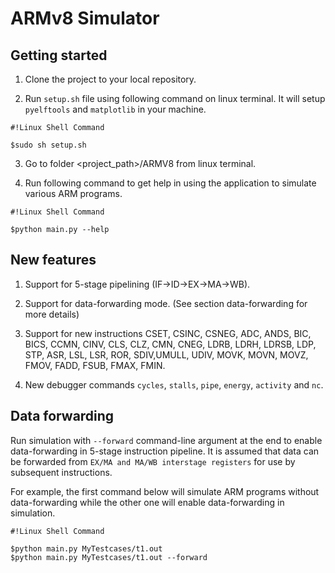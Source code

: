 # ARMv8 Simulator #

## Getting started ##

1) Clone the project to your local repository.

2) Run `setup.sh` file using following command on linux terminal. It will setup `pyelftools` and `matplotlib` in your machine.
```
#!Linux Shell Command

$sudo sh setup.sh
```
3) Go to folder <project_path>/ARMV8 from linux terminal.

4) Run following command to get help in using the application to simulate various ARM programs.
```
#!Linux Shell Command

$python main.py --help
```

## New features ##

1) Support for 5-stage pipelining (IF->ID->EX->MA->WB).

2) Support for data-forwarding mode. (See section data-forwarding for more details)

3) Support for new instructions CSET, CSINC, CSNEG, ADC, ANDS, BIC, BICS, CCMN, CINV, CLS, CLZ, CMN, CNEG, LDRB, LDRH, LDRSB, LDP, STP, ASR, LSL, LSR, ROR, SDIV,UMULL, UDIV, MOVK, MOVN, MOVZ, FMOV, FADD, FSUB, FMAX, FMIN.

4) New debugger commands `cycles`, `stalls`, `pipe`, `energy`, `activity` and `nc`.

## Data forwarding ##

Run simulation with `--forward` command-line argument at the end to enable data-forwarding in 5-stage instruction pipeline. It is assumed that data can be forwarded from `EX/MA and MA/WB interstage registers` for use by subsequent instructions.

For example, the first command below will simulate ARM programs without data-forwarding while the other one will enable data-forwarding in  simulation.

```
#!Linux Shell Command

$python main.py MyTestcases/t1.out
$python main.py MyTestcases/t1.out --forward
```